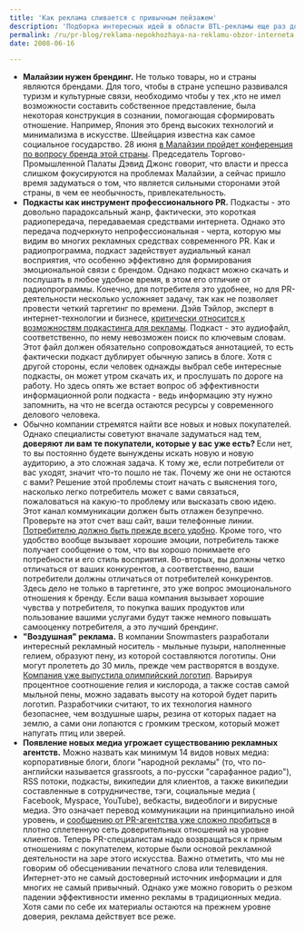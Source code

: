 ```yaml
---
title: 'Как реклама сливается с привычным пейзажем'
description: 'Подборка интересных идей в области BTL-рекламы еще раз доказывает, что в современном мире главное- идея. Тогда реклама не вызывает раздражения и работает эффективно. Например, в Индии на дверях супермаркетов были размещены наклейки, изображавшие людей, как бы выходящих из магазина. Когда двери раскрывались, создавалось впечатление, что люди отодвигаются от входящего - и затем он видел слоган фирмы-производителя дезодорантов "Люди отодвигаются, если от вас плохо пахнет". В Малайзии производители батареек поместили стикеры с изображением своей продукции на трансформаторные будки, так что казалось, что это пара батареек работает внутри. В Японии на улице было поставлено несколько больших зеркал, с наклеенными на них фотографиями одежды из новой коллекции, так что девушка видела свое отражение в зеркале как бы одетым в новую коллекцию. Оригинальная реклама от рекрутинговой компании в Берлине: на бока банкоматов, автоматов оплаты счетов и продажи кофе были наклеены большие стикеры, изображающие людей, которые как бы сидят скрючившись в этом автомате и выдают деньги или наливают кофе. Слоган компании - "Жизнь слишком коротка, чтобы тратить ее на плохую работу". Повторить такую рекламу невозможно, так как она слишком "заточена" под продукт, аудиторию, даже культур страны, но вполне можно вдохновиться идеями.'
permalink: /ru/pr-blog/reklama-nepokhozhaya-na-reklamu-obzor-interneta
date: 2008-06-16

---
```


<ul>
<li><strong>Малайзии нужен брендинг.</strong> Не только товары, но и страны являются брендами. Для того, чтобы в стране успешно развивался туризм и культурные связи, необходимо чтобы у тех ,кто не имел возможности составить собственное представление, была некоторая конструкция в сознании, помогающая сформировать отношение. Например, Япония это бренд высоких технологий и минимализма в искусстве. Швейцария известна как самое социальное государство. 28 июня <a href="https://thestar.com.my/news/story.asp?file=/2008/6/15/nation/21548998&amp;sec=nation">в Малайзии пройдет конференция по вопросу бренда этой страны</a>. Председатель Торгово-Промышленной Палаты Дэвид Джонс говорит, что власти и пресса слишком фокусируются на проблемах Малайзии, а сейчас пришло время задуматься о том, что является сильными сторонами этой страны, в чем ее необычность, привлекательность.</li>
<li><strong>Подкасты как инструмент профессионального PR.</strong> Подкасты - это довольно парадоксальный жанр, фактически, это короткая радиопередача, передаваемая средствами интернета. Однако это передача подчеркнуто непрофессиональная - черта, которую мы видим во многих рекламных средствах современного PR. Как и радиопрограмма, подкаст задействует аудиальный канал восприятия, что особенно эффективно для формирования эмоциональной связи с брендом. Однако подкаст можно скачать и послушать в любое удобное время, в этом его отличие от радиопрограммы. Конечно, для потребителя это удобнее, но для PR-деятельности несколько усложняет задачу, так как не позволяет провести четкий таргетинг по времени. Дэйв Тэйлор, эксперт в интернет-технологии и бизнесе, <a href="https://www.intuitive.com/blog/why_podcasts_wont_help_promote_your_business.html">критически относится к возможностям подкастинга для рекламы</a>. Подкаст - это аудиофайл, соответственно, по нему невозможен поиск по ключевым словам. Этот файл должен обязательно сопровождаться аннотацией, то есть фактически подкаст дублирует обычную запись в блоге. Хотя с другой стороны, если человек однажды выбрал себе интересные подкасты, он может утром скачать их, и прослушать по дороге на работу. Но здесь опять же встает вопрос  об эффективности информационной роли подкаста - ведь информацию эту нужно запомнить, на что не всегда остаются ресурсы у современного делового человека. </li>
<li>Обычно компании стремятся найти все новых и новых покупателей. Однако специалисты советуют вначале задуматься над тем, <strong>доверяют ли вам те покупатели, которые у вас уже есть? </strong> Если нет, то вы постоянно будете вынуждены искать новую и новую аудиторию, а это сложная задача. К тому же, если потребители от вас уходят, значит что-то пошло не так. Почему же они не остаются с вами? Решение этой проблемы стоит начать с выяснения того, насколько легко потребитель может с вами связаться, пожаловаться на какую-то проблему или высказать свою идею. Этот канал коммуникации должен быть отлажен безупречно.  Проверьте на этот счет ваш сайт, ваши телефонные линии. <a href="https://www.balmel.com/internet/internet/internet-resource/119/do-your-customers-trust-you/">Потребителю должно быть прежде всего удобно</a>. Кроме того, что удобство вообще вызывает хорошие эмоции, потребитель также получает сообщение о том, что вы хорошо понимаете его потребности и его стиль восприятия. Во-вторых, вы должны четко отличаться от ваших конкурентов, а соответственно, ваши потребители должны отличаться от потребителей конкурентов. Здесь дело не только в таргетинге, это уже вопрос эмоционального отношения к бренду. Если ваша компания вызывает хорошие чувства у потребителя, то покупка ваших продуктов или пользование вашими услугами будут также немного повышать самооценку потребителя, а это лучший брендинг.</li>
<li><strong>"Воздушная" реклама.</strong> В компании Snowmasters разработали интересный рекламный носитель - мыльные пузыри, наполненные гелием, образуют пену, из которой составляются логотипы. Они могут пролететь до 30 миль, прежде чем растворятся в воздухе. <a href="https://www.telegraph.co.uk/news/newstopics/howaboutthat/2116978/Flogos%2C-the-corporate-icons-in-the-sky.html">Компания уже выпустила олимпийский логотип</a>. Варьируя процентное соотношение гелия и кислорода, а также состав самой мыльной пены, можно задавать высоту на которой будет парить логотип. Разработчики считают, то их технология намного безопаснее, чем воздушные шары, резина от которых падает на землю, а сами они лопаются с громким треском, который может напугать птиц или зверей.</li>
<li><strong>Появление новых медиа угрожает существованию рекламных агентств.</strong> Можно назвать как минимум 14 видов новых медиа: корпоративные блоги, блоги "народной рекламы" (то, что по-английски называется grassroots, а по-русски "сарафанное радио"), RSS потоки, подкасты, википедии для клиентов, а также википедии составленные в сотрудничестве, тэги, социальные медиа ( Facebook, Myspace, YouTube), вебкасты, видеоблоги и вирусные медиа. Это означает перевод коммуникации на принципиально иной уровень, и <a href="https://www.redorbit.com/news/entertainment/1432452/emergence_of_new_media_moves_pr_agencies_in_new_directions/">сообщению от PR-агентства уже сложно пробиться</a> в плотно сплетенную сеть доверительных отношений на уровне клиентов. Теперь PR-специалистам надо возвращаться к прямым отношениям с покупателем, которые были основой рекламной деятельности на заре этого искусства. Важно отметить, что мы не говорим об обесценивании печатного слова или телевидения. Интернет-это не самый достоверный источник информации и для многих не самый привычный. Однако уже можно говорить о резком падении эффективности именно рекламы в традиционных медиа. Хотя сами по себе их материалы остаются на прежнем уровне доверия, реклама действует все реже.</li>
</ul>

